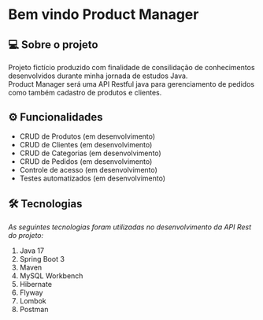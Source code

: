
# Bem vindo Product Manager

## :computer: Sobre o projeto
Projeto fictício produzido com finalidade de consilidação de conhecimentos desenvolvidos durante minha jornada de estudos Java. <br>
Product Manager será uma API Restful java para gerenciamento de pedidos como também cadastro de produtos e clientes. <br>

## :gear: Funcionalidades
- CRUD de Produtos (em desenvolvimento)
- CRUD de Clientes (em desenvolvimento)
- CRUD de Categorias (em desenvolvimento)
- CRUD de Pedidos (em desenvolvimento)
- Controle de acesso (em desenvolvimento)
- Testes automatizados (em desenvolvimento)

## :hammer_and_wrench: Tecnologias
*As seguintes tecnologias foram utilizadas no desenvolvimento da API Rest do projeto:*

1. Java 17
2. Spring Boot 3
3. Maven
4. MySQL Workbench
5. Hibernate
6. Flyway
7. Lombok
8. Postman
